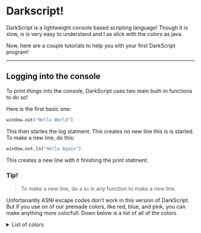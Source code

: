# Darkscript!

DarkScript is a lightweight console based scripting language! Though it is slow, is is very easy to understand and I as slick with the colors as java.

Now, here are a couple tutorials to help you eith your first DarkScript program!

---------
Logging into the console
------------------------

To print things into the console, DarkScript uses two main built-in functions to do so!

Here is the first basic one:

``` python
window.out("Hello World")
```

This then startes the log statment. This creates no new line this is is started. To make a new line, do this:

``` python
window.out.ln("Hello Again")
```

This creates a new line with it finishing the print statment. 

### Tip!
> To make a new line, do a `$n` in any function to make a new line.


Unfortanantly ASNI escape codes don't work in this version of DarkScript. But if you use on of our premade colors, like red, blue, and pink, you can make anything more colorfull. Down below is a list of all of the colors.


<details>
<summary>List of colors</summary>
<br>
- Red
- Blue
- 
</details>
